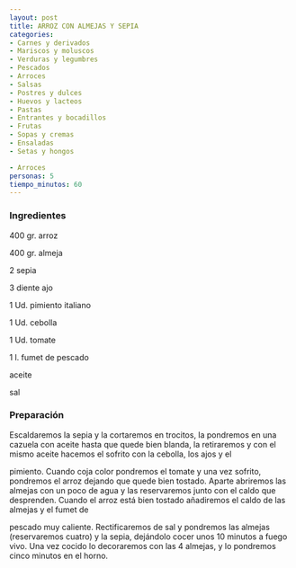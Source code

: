 ```yaml
---
layout: post
title: ARROZ CON ALMEJAS Y SEPIA
categories:
- Carnes y derivados
- Mariscos y moluscos
- Verduras y legumbres
- Pescados
- Arroces
- Salsas
- Postres y dulces
- Huevos y lacteos
- Pastas
- Entrantes y bocadillos
- Frutas
- Sopas y cremas
- Ensaladas
- Setas y hongos

- Arroces
personas: 5 
tiempo_minutos: 60 
---
```

<h3>Ingredientes</h3>
400 gr. arroz

400 gr. almeja

2 sepia

3 diente ajo

1 Ud. pimiento italiano

1 Ud. cebolla

1 Ud. tomate

1 l. fumet de pescado

aceite

sal

<h3>Preparación</h3>
Escaldaremos la sepia y la cortaremos en trocitos, la pondremos en una cazuela con aceite hasta que quede bien blanda, la retiraremos y con el mismo aceite hacemos el sofrito con la cebolla, los ajos y el

pimiento. Cuando coja color pondremos el tomate y una vez sofrito, pondremos el arroz dejando que quede bien tostado. Aparte abriremos las almejas con un poco de agua y las reservaremos junto con el caldo que desprenden. Cuando el arroz está bien tostado añadiremos el caldo de las almejas y el fumet de

pescado muy caliente. Rectificaremos de sal y pondremos las almejas (reservaremos cuatro) y la sepia, dejándolo cocer unos 10 minutos a fuego vivo. Una vez cocido lo decoraremos con las 4 almejas, y lo pondremos cinco minutos en el horno.

